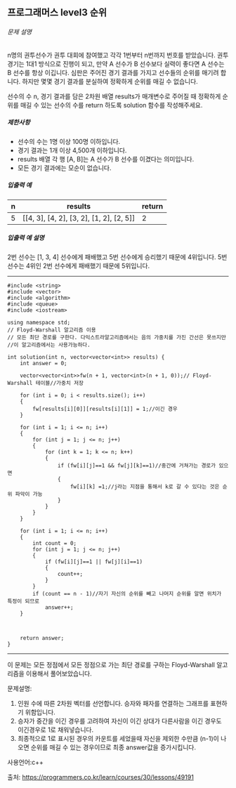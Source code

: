 ## 프로그래머스 level3 순위 

###### 문제 설명

n명의 권투선수가 권투 대회에 참여했고 각각 1번부터 n번까지 번호를 받았습니다. 권투 경기는 1대1 방식으로 진행이 되고, 만약 A 선수가 B 선수보다 실력이 좋다면 A 선수는 B 선수를 항상 이깁니다. 심판은 주어진 경기 결과를 가지고 선수들의 순위를 매기려 합니다. 하지만 몇몇 경기 결과를 분실하여 정확하게 순위를 매길 수 없습니다.

선수의 수 n, 경기 결과를 담은 2차원 배열 results가 매개변수로 주어질 때 정확하게 순위를 매길 수 있는 선수의 수를 return 하도록 solution 함수를 작성해주세요.

##### 제한사항

- 선수의 수는 1명 이상 100명 이하입니다.
- 경기 결과는 1개 이상 4,500개 이하입니다.
- results 배열 각 행 [A, B]는 A 선수가 B 선수를 이겼다는 의미입니다.
- 모든 경기 결과에는 모순이 없습니다.

##### 입출력 예

| n    | results                                  | return |
| ---- | ---------------------------------------- | ------ |
| 5    | [[4, 3], [4, 2], [3, 2], [1, 2], [2, 5]] | 2      |

##### 입출력 예 설명

2번 선수는 [1, 3, 4] 선수에게 패배했고 5번 선수에게 승리했기 때문에 4위입니다.
5번 선수는 4위인 2번 선수에게 패배했기 때문에 5위입니다.

___

```
#include <string>
#include <vector>
#include <algorithm>
#include <queue>
#include <iostream>

using namespace std;
// Floyd-Warshall 알고리즘 이용
// 모든 최단 경로를 구한다. 다익스트라알고리즘에서는 음의 가중치를 가진 간선은 못쓰지만
//이 알고리즘에서는 사용가능하다.

int solution(int n, vector<vector<int>> results) {
	int answer = 0;

	vector<vector<int>>fw(n + 1, vector<int>(n + 1, 0));// Floyd-Warshall 테이블//가중치 저장

	for (int i = 0; i < results.size(); i++)
	{
		fw[results[i][0]][results[i][1]] = 1;//이긴 경우
	}

	for (int i = 1; i <= n; i++)
	{
		for (int j = 1; j <= n; j++)
		{
			for (int k = 1; k <= n; k++)
			{
				if (fw[i][j]==1 && fw[j][k]==1)//중간에 거쳐가는 경로가 있으면
				{
					fw[i][k] =1;//j라는 지점을 통해서 k로 갈 수 있다는 것은 순위 파악이 가능
				}
			}
		}
	}

	for (int i = 1; i <= n; i++)
	{
		int count = 0;
		for (int j = 1; j <= n; j++)
		{
			if (fw[i][j]==1 || fw[j][i]==1)
			{
				count++;
			}
		}
		if (count == n - 1)//자기 자신의 순위를 빼고 나머지 순위를 알면 위치가 특정이 되므로
			answer++;
	}



	return answer;
}
```

___

이 문제는 모든 정점에서 모든 정점으로 가는 최단 경로를 구하는 Floyd-Warshall 알고리즘을 이용해서 풀어보았습니다.



문제설명:

1. 인원 수에 따른 2차원 벡터를 선언합니다. 승자와 패자를 연결하는 그래프를 표현하기 위함입니다.
2. 승자가 중간을 이긴 경우를 고려하여 자신이 이긴 상대가 다른사람을 이긴 경우도 이긴경우로 1로 채워넣습니다.
3. 최종적으로 1로 표시된 경우의 카운트를 세었을때 자신을 제외한 수만큼 (n-1)이 나오면 순위를 매길 수 있는 경우이므로 최종 answer값을 증가시킵니다.



사용언어:c++

출처: https://programmers.co.kr/learn/courses/30/lessons/49191